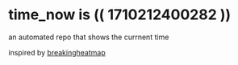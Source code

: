 # time_now is (( 1710212400282 ))

an automated repo that shows the currnent time

inspired by [breakingheatmap](https://github.com/breakingheatmap/breakingheatmap)